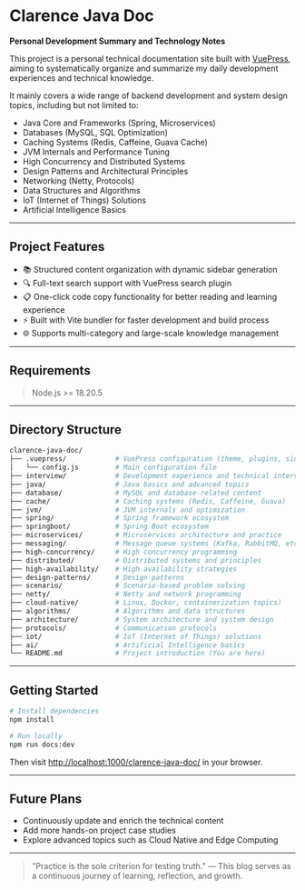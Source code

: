 # Clarence Java Doc

**Personal Development Summary and Technology Notes**

This project is a personal technical documentation site built with [VuePress](https://vuepress.vuejs.org/), aiming to systematically organize and summarize my daily development experiences and technical knowledge.

It mainly covers a wide range of backend development and system design topics, including but not limited to:
- Java Core and Frameworks (Spring, Microservices)
- Databases (MySQL, SQL Optimization)
- Caching Systems (Redis, Caffeine, Guava Cache)
- JVM Internals and Performance Tuning
- High Concurrency and Distributed Systems
- Design Patterns and Architectural Principles
- Networking (Netty, Protocols)
- Data Structures and Algorithms
- IoT (Internet of Things) Solutions
- Artificial Intelligence Basics

---

## Project Features

- 📚 Structured content organization with dynamic sidebar generation
- 🔍 Full-text search support with VuePress search plugin
- 📋 One-click code copy functionality for better reading and learning experience
- ⚡️ Built with Vite bundler for faster development and build process
- 🌐 Supports multi-category and large-scale knowledge management

---

## Requirements

> Node.js >= 18.20.5

---

## Directory Structure

```bash
clarence-java-doc/
├── .vuepress/            # VuePress configuration (theme, plugins, sidebar generation)
│   └── config.js         # Main configuration file
├── interview/            # Development experience and technical interviews
├── java/                 # Java basics and advanced topics
├── database/             # MySQL and database-related content
├── cache/                # Caching systems (Redis, Caffeine, Guava)
├── jvm/                  # JVM internals and optimization
├── spring/               # Spring framework ecosystem
├── springboot/           # Spring Boot ecosystem
├── microservices/        # Microservices architecture and practice
├── messaging/            # Message queue systems (Kafka, RabbitMQ, etc.)
├── high-concurrency/     # High concurrency programming
├── distributed/          # Distributed systems and principles
├── high-availability/    # High availability strategies
├── design-patterns/      # Design patterns
├── scenario/             # Scenario-based problem solving
├── netty/                # Netty and network programming
├── cloud-native/         # Linux, Docker, containerization topics）
├── algorithms/           # Algorithms and data structures
├── architecture/         # System architecture and system design
├── protocols/            # Communication protocols
├── iot/                  # IoT (Internet of Things) solutions
├── ai/                   # Artificial Intelligence basics
└── README.md             # Project introduction (You are here)
```

---

## Getting Started

```bash
# Install dependencies
npm install

# Run locally
npm run docs:dev
```

Then visit [http://localhost:1000/clarence-java-doc/](http://localhost:1000/clarence-java-doc/) in your browser.

---

## Future Plans

- Continuously update and enrich the technical content
- Add more hands-on project case studies
- Explore advanced topics such as Cloud Native and Edge Computing

---

> "Practice is the sole criterion for testing truth." — This blog serves as a continuous journey of learning, reflection, and growth.
